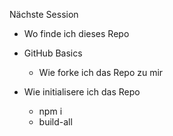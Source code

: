 Nächste Session

- Wo finde ich dieses Repo

- GitHub Basics
    - Wie forke ich das Repo zu mir

- Wie initialisere ich das Repo
    - npm i
    - build-all
